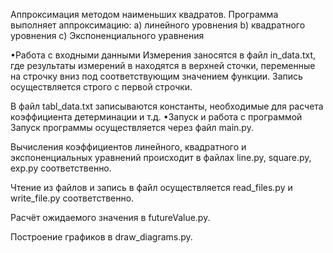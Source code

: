 Аппроксимация методом наименьших квадратов.
Программа выполняет аппроксимацию:
a) линейного уровнения
b) квадратного уровнения
с) Экспоненциального уравнения

•Работа с входными данными
Измерения заносятся в файл in_data.txt,
где результаты измерений в находятся в верхней
сточки, переменные на строчку вниз под 
соответствующим значением функции. 
Запись осуществляется строго с первой строчки.

В файл tabl_data.txt записываются константы,
необходимые для расчета коэффициента детерминации 
и т.д.
•Запуск и работа с программой
Запуск программы осуществляется через файл main.py.

Вычисления коэффициентов  линейного, квадратного и
экспоненциальных уравнений происходит в
файлах line.py, square.py, exp.py соответственно.

Чтение из файлов и запись в файл осуществляется
read_files.py и write_file.py соответственно.

Расчёт ожидаемого значения в futureValue.py.

Построение графиков в draw_diagrams.py.






